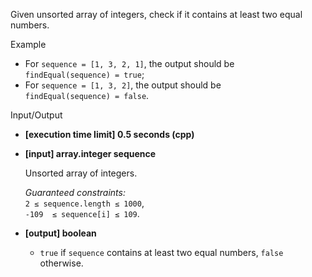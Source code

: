 
Given unsorted array of integers, check if it contains at least two equal numbers.

Example

-   For  `sequence = [1, 3, 2, 1]`, the output should be  
    `findEqual(sequence) = true`;
-   For  `sequence = [1, 3, 2]`, the output should be  
    `findEqual(sequence) = false`.

Input/Output

-   **[execution time limit] 0.5 seconds (cpp)**
    
-   **[input] array.integer sequence**
    
    Unsorted array of integers.
    
    _Guaranteed constraints:_  
    `2 ≤ sequence.length ≤ 1000`,  
    `-109  ≤ sequence[i] ≤ 109`.
    
-   **[output] boolean**
    
    -   `true`  if  `sequence`  contains at least two equal numbers,  `false`  otherwise.